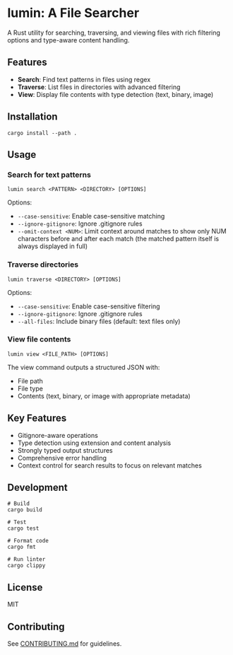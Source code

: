 # lumin: A File Searcher

A Rust utility for searching, traversing, and viewing files with rich filtering options and type-aware content handling.

## Features

- **Search**: Find text patterns in files using regex
- **Traverse**: List files in directories with advanced filtering
- **View**: Display file contents with type detection (text, binary, image)

## Installation

```
cargo install --path .
```

## Usage

### Search for text patterns

```
lumin search <PATTERN> <DIRECTORY> [OPTIONS]
```

Options:

- `--case-sensitive`: Enable case-sensitive matching
- `--ignore-gitignore`: Ignore .gitignore rules
- `--omit-context <NUM>`: Limit context around matches to show only NUM characters before and after each match (the matched pattern itself is always displayed in full)

### Traverse directories

```
lumin traverse <DIRECTORY> [OPTIONS]
```

Options:

- `--case-sensitive`: Enable case-sensitive filtering
- `--ignore-gitignore`: Ignore .gitignore rules
- `--all-files`: Include binary files (default: text files only)

### View file contents

```
lumin view <FILE_PATH> [OPTIONS]
```

The view command outputs a structured JSON with:

- File path
- File type
- Contents (text, binary, or image with appropriate metadata)

## Key Features

- Gitignore-aware operations
- Type detection using extension and content analysis
- Strongly typed output structures
- Comprehensive error handling
- Context control for search results to focus on relevant matches

## Development

```
# Build
cargo build

# Test
cargo test

# Format code
cargo fmt

# Run linter
cargo clippy
```

## License

MIT

## Contributing

See [CONTRIBUTING.md](./tests/test_dir_1/docs/CONTRIBUTING.md) for guidelines.
